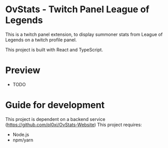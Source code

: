 # OvStats - Twitch Panel League of Legends
This is a twitch panel extension, to display summoner stats from League of Legends on a twitch profile panel. 

This project is built with React and TypeScript.

# Preview
- TODO 

# Guide for development
This project is dependent on a backend service (https://github.com/pl0xi/OvStats-Website)
This project requires:
- Node.js
- npm/yarn
